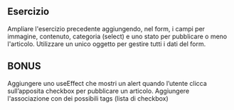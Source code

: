 ## Esercizio

Ampliare l'esercizio precedente aggiungendo, nel form, i campi per immagine, contenuto, categoria (select) e uno stato per pubblicare o meno l'articolo. Utilizzare un unico oggetto per gestire tutti i dati del form.

## BONUS

Aggiungere uno useEffect che mostri un alert quando l’utente clicca sull’apposita checkbox per pubblicare un articolo.
Aggiungere l'associazione con dei possibili tags (lista di checkbox)
